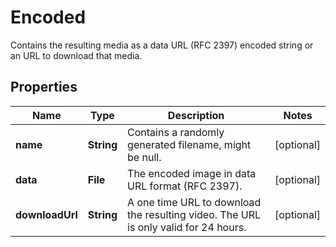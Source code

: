 

# Encoded

Contains the resulting media as a data URL (RFC 2397) encoded string or an URL to download that media.

## Properties

| Name | Type | Description | Notes |
|------------ | ------------- | ------------- | -------------|
|**name** | **String** | Contains a randomly generated filename, might be null. |  [optional] |
|**data** | **File** | The encoded image in data URL format (RFC 2397). |  [optional] |
|**downloadUrl** | **String** | A one time URL to download the resulting video. The URL is only valid for 24 hours. |  [optional] |



